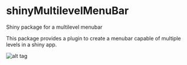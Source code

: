 # shinyMultilevelMenuBar
Shiny package for a multilevel menubar

This package provides a plugin to create a menubar capable of multiple levels in a shiny app.

![alt tag](https://cloud.githubusercontent.com/assets/5139775/22185259/2ef71c62-e0b0-11e6-872b-2eaa67843c92.png "Menu with custom css")
